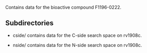 Contains data for the bioactive compound F1196-0222.

## Subdirectories

- cside/ contains data for the C-side search space on rv1908c.

- nside/ contains data for the N-side search space on rv1908c.

